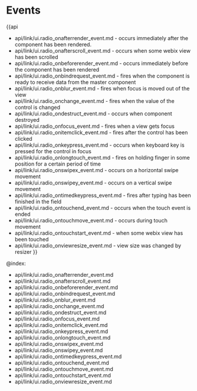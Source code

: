 Events
=======

{{api
- api/link/ui.radio_onafterrender_event.md - occurs immediately after the component has been rendered.
- api/link/ui.radio_onafterscroll_event.md - occurs when some webix view has been scrolled
- api/link/ui.radio_onbeforerender_event.md - occurs immediately before the component has been rendered
- api/link/ui.radio_onbindrequest_event.md - fires when the component is ready to receive data from the master component
- api/link/ui.radio_onblur_event.md - fires when focus is moved out of the view
- api/link/ui.radio_onchange_event.md - fires when the value of the control is changed
- api/link/ui.radio_ondestruct_event.md - occurs when component destroyed
- api/link/ui.radio_onfocus_event.md - fires when a view gets focus
- api/link/ui.radio_onitemclick_event.md - fires after the control has been clicked
- api/link/ui.radio_onkeypress_event.md - occurs when keyboard key is pressed for the control in focus
- api/link/ui.radio_onlongtouch_event.md - fires on holding finger in some position for a certain period of time
- api/link/ui.radio_onswipex_event.md - occurs on a horizontal swipe movement
- api/link/ui.radio_onswipey_event.md - occurs on a vertical swipe movement
- api/link/ui.radio_ontimedkeypress_event.md - fires after typing has been finished in the field
- api/link/ui.radio_ontouchend_event.md - occurs when the touch event is ended
- api/link/ui.radio_ontouchmove_event.md - occurs during touch movement
- api/link/ui.radio_ontouchstart_event.md - when some webix view has been touched
- api/link/ui.radio_onviewresize_event.md - view size was changed by resizer
}}

@index:
- api/link/ui.radio_onafterrender_event.md
- api/link/ui.radio_onafterscroll_event.md
- api/link/ui.radio_onbeforerender_event.md
- api/link/ui.radio_onbindrequest_event.md
- api/link/ui.radio_onblur_event.md
- api/link/ui.radio_onchange_event.md
- api/link/ui.radio_ondestruct_event.md
- api/link/ui.radio_onfocus_event.md
- api/link/ui.radio_onitemclick_event.md
- api/link/ui.radio_onkeypress_event.md
- api/link/ui.radio_onlongtouch_event.md
- api/link/ui.radio_onswipex_event.md
- api/link/ui.radio_onswipey_event.md
- api/link/ui.radio_ontimedkeypress_event.md
- api/link/ui.radio_ontouchend_event.md
- api/link/ui.radio_ontouchmove_event.md
- api/link/ui.radio_ontouchstart_event.md
- api/link/ui.radio_onviewresize_event.md


